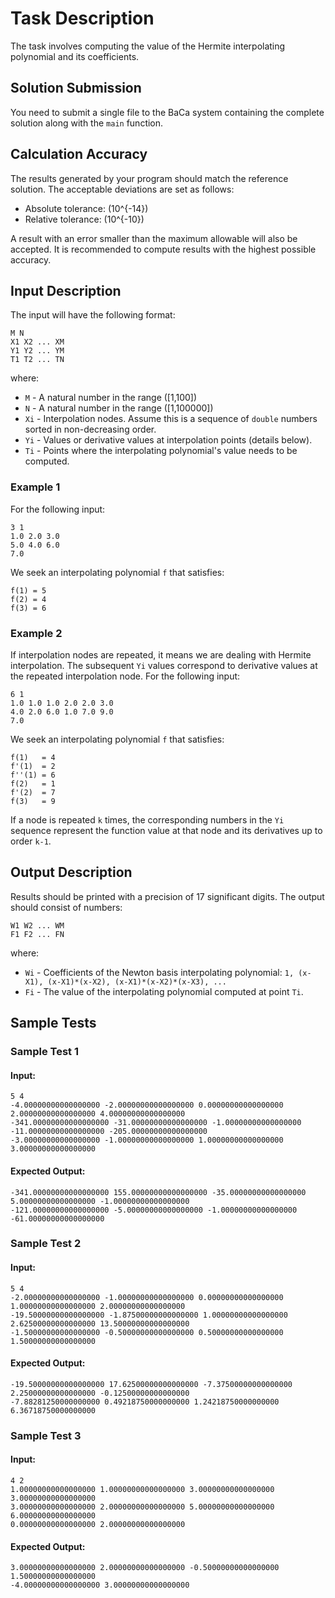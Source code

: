 # Task Description
The task involves computing the value of the Hermite interpolating polynomial and its coefficients.

## Solution Submission
You need to submit a single file to the BaCa system containing the complete solution along with the `main` function.

## Calculation Accuracy
The results generated by your program should match the reference solution. The acceptable deviations are set as follows:
- Absolute tolerance: \(10^{-14}\)
- Relative tolerance: \(10^{-10}\)

A result with an error smaller than the maximum allowable will also be accepted. It is recommended to compute results with the highest possible accuracy.

## Input Description
The input will have the following format:
```
M N
X1 X2 ... XM
Y1 Y2 ... YM
T1 T2 ... TN
```
where:
- `M` - A natural number in the range \([1,100]\)
- `N` - A natural number in the range \([1,100000]\)
- `Xi` - Interpolation nodes. Assume this is a sequence of `double` numbers sorted in non-decreasing order.
- `Yi` - Values or derivative values at interpolation points (details below).
- `Ti` - Points where the interpolating polynomial's value needs to be computed.

### Example 1
For the following input:
```
3 1
1.0 2.0 3.0
5.0 4.0 6.0
7.0
```
We seek an interpolating polynomial `f` that satisfies:
```
f(1) = 5
f(2) = 4
f(3) = 6
```

### Example 2
If interpolation nodes are repeated, it means we are dealing with Hermite interpolation. The subsequent `Yi` values correspond to derivative values at the repeated interpolation node. For the following input:
```
6 1
1.0 1.0 1.0 2.0 2.0 3.0
4.0 2.0 6.0 1.0 7.0 9.0
7.0
```
We seek an interpolating polynomial `f` that satisfies:
```
f(1)   = 4
f'(1)  = 2
f''(1) = 6
f(2)   = 1
f'(2)  = 7
f(3)   = 9
```
If a node is repeated `k` times, the corresponding numbers in the `Yi` sequence represent the function value at that node and its derivatives up to order `k-1`.

## Output Description
Results should be printed with a precision of 17 significant digits. The output should consist of numbers:
```
W1 W2 ... WM
F1 F2 ... FN
```
where:
- `Wi` - Coefficients of the Newton basis interpolating polynomial: `1, (x-X1), (x-X1)*(x-X2), (x-X1)*(x-X2)*(x-X3), ...`
- `Fi` - The value of the interpolating polynomial computed at point `Ti`.

## Sample Tests
### Sample Test 1
#### Input:
```
5 4
-4.00000000000000000 -2.00000000000000000 0.00000000000000000 2.00000000000000000 4.00000000000000000
-341.00000000000000000 -31.00000000000000000 -1.00000000000000000 -11.00000000000000000 -205.00000000000000000
-3.00000000000000000 -1.00000000000000000 1.00000000000000000 3.00000000000000000
```
#### Expected Output:
```
-341.00000000000000000 155.00000000000000000 -35.00000000000000000 5.00000000000000000 -1.00000000000000000
-121.00000000000000000 -5.00000000000000000 -1.00000000000000000 -61.00000000000000000
```

### Sample Test 2
#### Input:
```
5 4
-2.00000000000000000 -1.00000000000000000 0.00000000000000000 1.00000000000000000 2.00000000000000000
-19.50000000000000000 -1.87500000000000000 1.00000000000000000 2.62500000000000000 13.50000000000000000
-1.50000000000000000 -0.50000000000000000 0.50000000000000000 1.50000000000000000
```
#### Expected Output:
```
-19.50000000000000000 17.62500000000000000 -7.37500000000000000 2.25000000000000000 -0.12500000000000000
-7.88281250000000000 0.49218750000000000 1.24218750000000000 6.36718750000000000
```

### Sample Test 3
#### Input:
```
4 2
1.00000000000000000 1.00000000000000000 3.00000000000000000 3.00000000000000000
3.00000000000000000 2.00000000000000000 5.00000000000000000 6.00000000000000000
0.00000000000000000 2.00000000000000000
```
#### Expected Output:
```
3.00000000000000000 2.00000000000000000 -0.50000000000000000 1.50000000000000000
-4.00000000000000000 3.00000000000000000
```
